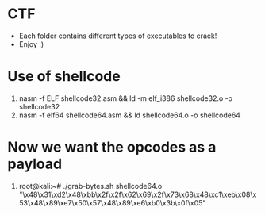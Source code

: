 # CTF
- Each folder contains different types of executables to crack!
- Enjoy :)


# Use of shellcode
1. nasm -f ELF shellcode32.asm && ld -m elf_i386 shellcode32.o -o shellcode32
2. nasm -f elf64 shellcode64.asm && ld shellcode64.o -o shellcode64

# Now we want the opcodes as a payload
1. root@kali:~# ./grab-bytes.sh shellcode64.o 
"\x48\x31\xd2\x48\xbb\x2f\x2f\x62\x69\x2f\x73\x68\x48\xc1\xeb\x08\x53\x48\x89\xe7\x50\x57\x48\x89\xe6\xb0\x3b\x0f\x05" 
